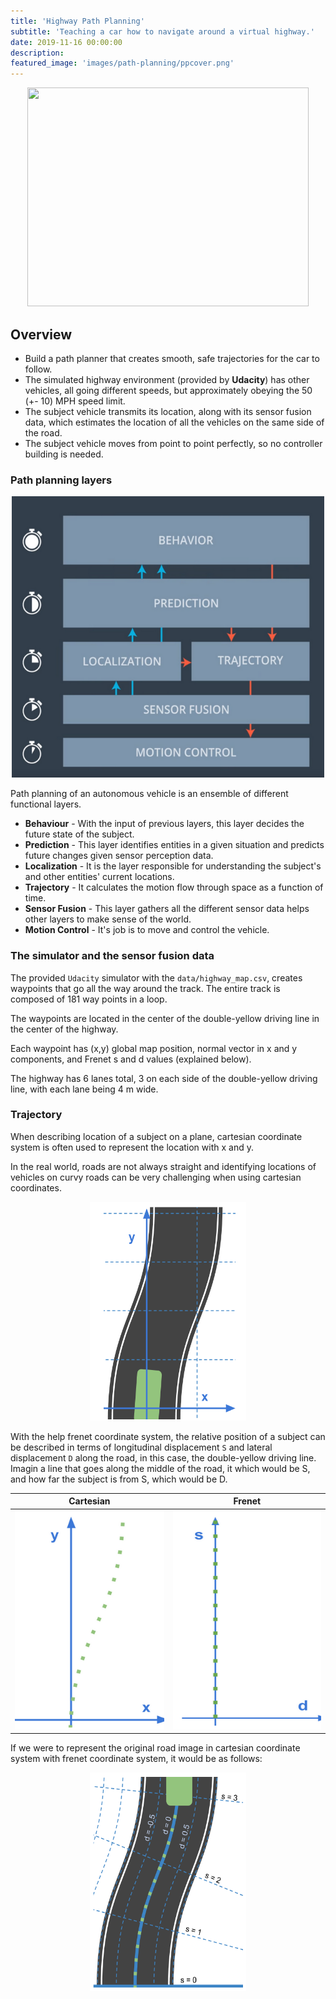 ```yaml
---
title: 'Highway Path Planning'
subtitle: 'Teaching a car how to navigate around a virtual highway.'
date: 2019-11-16 00:00:00
description:
featured_image: 'images/path-planning/ppcover.png'
---
```


<p align="center">
  <img width="450" height="350" src="../images/path-planning/ppcover.gif">
</p>

## Overview
* Build a path planner that creates smooth, safe trajectories for the car to follow.
* The simulated highway environment (provided by **Udacity**) has other vehicles, all going different speeds, but approximately obeying the 50 (+- 10) MPH speed limit.
* The subject vehicle transmits its location, along with its sensor fusion data, which estimates the location of all the vehicles on the same side of the road.
* The subject vehicle moves from point to point perfectly, so no controller building is needed. 

### Path planning layers

<p align="center">
  <img width="500" height="450" src="../images/path-planning/overview.png">
</p>

Path planning of an autonomous vehicle is an ensemble of different functional layers.
* **Behaviour** - With the input of previous layers, this layer decides the future state of the subject.
* **Prediction** - This layer identifies entities in a given situation and predicts future changes given sensor perception data.
* **Localization** - It is the layer responsible for understanding the subject's and other entities' current locations.
* **Trajectory** - It calculates the motion flow through space as a function of time.
* **Sensor Fusion** - This layer gathers all the different sensor data helps other layers to make sense of the world.
* **Motion Control** - It's job is to move and control the vehicle.

### The simulator and the sensor fusion data

The provided `Udacity` simulator with the `data/highway_map.csv`, creates waypoints that go all the way around the track. The entire track is composed of 181 way points in a loop. 

The waypoints are located in the center of the double-yellow driving line in the center of the highway.

 Each waypoint has (x,y) global map position, normal vector in x and y components, and Frenet s and d values (explained below). 
 
 The highway has 6 lanes total, 3 on each side of the double-yellow driving line, with each lane being 4 m wide. 

### Trajectory

When describing location of a subject on a plane, cartesian coordinate system is often used to represent the location with x and y. 

In the real world, roads are not always straight and identifying locations of vehicles on curvy roads can be very challenging when using cartesian coordinates.

<p align="center">
  <img width="250" height="350" src="../images/path-planning/trajectory_1.png">
</p>

With the help frenet coordinate system, the relative position of a subject can be described in terms of longitudinal displacement `S` and lateral displacement `D` along the road, in this case, the double-yellow driving line. Imagin a line that goes along the middle of the road, it which would be S, and how far the subject is from S, which would be D. 

| Cartesian    | Frenet        |
|:-------------:|:-------------:|
| <img width="250" height="350" src="../images/path-planning/frenet_1.png">   | <img width="250" height="350" src="../images/path-planning/frenet_0.png">|

If we were to represent the original road image in cartesian coordinate system with frenet coordinate system, it would be as follows:

<p align="center">
  <img width="250" height="350" src="../images/path-planning/trj1.png">
</p>